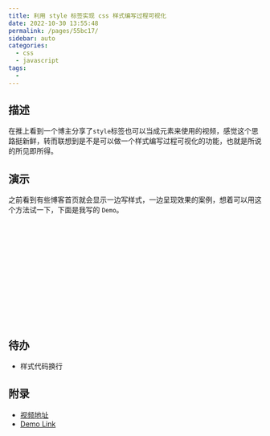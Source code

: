 ```yaml
---
title: 利用 style 标签实现 css 样式编写过程可视化
date: 2022-10-30 13:55:48
permalink: /pages/55bc17/
sidebar: auto
categories: 
  - css
  - javascript
tags: 
  - 
---
```


## 描述

在推上看到一个博主分享了`style`标签也可以当成元素来使用的视频，感觉这个思路挺新鲜，转而联想到是不是可以做一个样式编写过程可视化的功能，也就是所说的所见即所得。

## 演示

之前看到有些博客首页就会显示一边写样式，一边呈现效果的案例，想着可以用这个方法试一下，下面是我写的 `Demo`。

<html lang="en">
<head>
<style>
    #container {
 display: flex;
 align-items: center;
 height: 200px;
}
    #style-block {
 width: 400px;
 max-height: 200px;
 display: block;
 font-family: monospace;
 font-size: 15px;
 line-height: 40px;
 background: #212327;
 color: white;
 overflow: scroll;
 margin-right: 10px;
}
</style>
</head>
<body>
 <div id="container">
 <style id="style-block"></style>
 <div class="factory">
  <div class="crate"></div>
  <div class="belt b1"></div>
  <div class="belt b2"></div>
  <div class="motor m1"></div>
  <div class="motor m2"></div>
 </div>
</div>
</body>
<script>
function renderFun(el, styleStr) {
  let i = 0;
  const timer = setInterval(() => {
    const str = `${styleStr.substr(0, i)}`;
    if (i === styleStr.length - 1) {
      el.style.display = 'none';
      return clearInterval(timer);
    }
    el.innerText = str;
    i++;
    el.scrollBy({
      left: 0,
      top: 1000,
      behavior: 'smooth',
    });
  }, 90);
}
const styleStr = `.factory {
  position: relative;
}
.crate {
  position: absolute;  
  background: #b08f7c;
  width: 55px;
  height: 56px;
  border: 1px solid #2092d1;
  animation: crate 10s linear infinite;
}
.belt {
  position: absolute;
  width: 300px;  
  border: 1px dashed #60b0ff;  
}
.b1 {
  top: 0;
  animation: moveBeltLR .15s linear infinite;
}
.b2 {
  top: 58px;  
  animation: moveBeltRL .15s linear infinite;
}
.motor {  
  position: absolute;
  width: 50px;
  height: 50px;
  border-radius: 50%;
  border: 5px solid #60b0ff;
  animation: spinMotor 2.2s linear infinite;
}
.motor:before {
  content: '';
  position: absolute;
  top: 24px;
  left: 15px;
  width: 20px;
  height: 2px;  
  display:block;
  background: #60b0ff;
  border-radius: 5px;
}
.motor:after {
  content: '';
  position: absolute;
  top: 15px;
  left: 24px;
  width: 2px;
  height: 20px;  
  display:block;
  border-radius: 5px;
  background: #60b0ff;
}
.m1 {
  left: 10px;  
}
.m2 {
  left: 310px;  
}
@keyframes moveBeltLR {
  from {
    left: 35px;
  }
  to {
    left: 40px;
  }
}
@keyframes moveBeltRL {
  from {
    left: 40px;
  }
  to {
    left: 35px;
  }
}
@keyframes spinMotor {
  from {
    transform: rotate(0deg);
  }
  to {
    transform: rotate(360deg);
  }
}
@keyframes crate {
  0% {
    bottom:20px;
    left: 40px;
    transform: rotate(0deg);
    opacity:0;
  }
  3% {
    bottom:0px;
    left: 40px;
    transform: rotate(0deg);
    opacity:0.5;
  }
  5% {
    bottom:0px;
    left: 50px;
    transform: rotate(0deg);
      opacity:1;
  }
  15% {
    bottom:0px;
    left: 80px;
    transform: rotate(0deg);
      opacity:1;
  }
  25% {
    bottom:0px;
    left: 100px;
    transform: rotate(0deg);
      opacity:1;
  }
  90%  {
    bottom:0px;
    left: 320px;
    transform: rotate(0deg);
  }
  92%  {
    bottom:-10px;
    left: 340px;
    transform: rotate(45deg);
  }
  95% {
    bottom:-50px;
    left: 380px;
    transform: rotate(90deg);
    opacity:1;
  }
  100% {
    bottom:-50px;
    left: 380px;
    transform: rotate(90deg);
    opacity:0;
  }
}`;
renderFun(document.getElementById('style-block'), styleStr);

</script>
</html>

## 待办

- 样式代码换行

## 附录

- [视频地址](https://twitter.com/wesbos/status/1586360039174209536?s=20&t=ilkYTDynUExMijw2jGAYkg)
- [Demo Link](https://codepen.io/stefan_ysh/pen/PoaPWJe)
